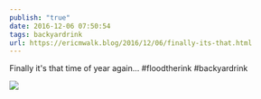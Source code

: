 ```yaml
---
publish: "true"
date: 2016-12-06 07:50:54
tags: backyardrink
url: https://ericmwalk.blog/2016/12/06/finally-its-that.html
---
```


Finally it's that time of year again... #floodtherink #backyardrink

![](https://ericmwalk.blog/uploads/2022/54b3cd2156.jpg)